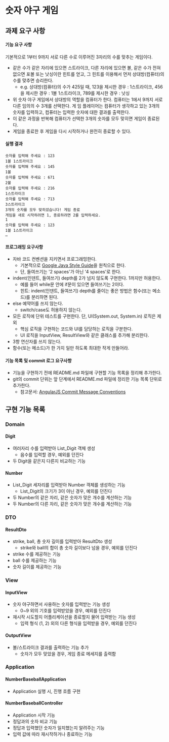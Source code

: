# 숫자 야구 게임

## 과제 요구 사항

#### 기능 요구 사항
기본적으로 1부터 9까지 서로 다른 수로 이루어진 3자리의 수를 맞추는 게임이다.

- 같은 수가 같은 자리에 있으면 스트라이크, 다른 자리에 있으면 볼, 같은 수가 전혀 없으면 포볼 또는 낫싱이란 힌트를 얻고, 그 힌트를 이용해서 먼저 상대방(컴퓨터)의 수를 맞추면 승리한다.
    - e.g. 상대방(컴퓨터)의 수가 425일 때, 123을 제시한 경우 : 1스트라이크, 456을 제시한 경우 : 1볼 1스트라이크, 789를 제시한 경우 : 낫싱
- 위 숫자 야구 게임에서 상대방의 역할을 컴퓨터가 한다. 컴퓨터는 1에서 9까지 서로 다른 임의의 수 3개를 선택한다. 게 임 플레이어는 컴퓨터가 생각하고 있는 3개의 숫자를 입력하고, 컴퓨터는 입력한 숫자에 대한 결과를 출력한다.
- 이 같은 과정을 반복해 컴퓨터가 선택한 3개의 숫자를 모두 맞히면 게임이 종료된다.
- 게임을 종료한 후 게임을 다시 시작하거나 완전히 종료할 수 있다.

#### 실행 결과
```
숫자를 입력해 주세요 : 123
1볼 1스트라이크
숫자를 입력해 주세요 : 145
1볼
숫자를 입력해 주세요 : 671
2볼
숫자를 입력해 주세요 : 216
1스트라이크
숫자를 입력해 주세요 : 713
3스트라이크
3개의 숫자를 모두 맞히셨습니다! 게임 종료
게임을 새로 시작하려면 1, 종료하려면 2를 입력하세요.
1
숫자를 입력해 주세요 : 123
1볼 1스트라이크
…
```

#### 프로그래밍 요구사항
- 자바 코드 컨벤션을 지키면서 프로그래밍한다.
  - 기본적으로 [Google Java Style Guide](https://google.github.io/styleguide/javaguide.html)을 원칙으로 한다.
  - 단, 들여쓰기는 '2 spaces'가 아닌 '4 spaces'로 한다.
- indent(인덴트, 들여쓰기) depth를 2가 넘지 않도록 구현한다. 1까지만 허용한다.
  - 예를 들어 while문 안에 if문이 있으면 들여쓰기는 2이다.
  - 힌트: indent(인덴트, 들여쓰기) depth를 줄이는 좋은 방법은 함수(또는 메소드)를 분리하면 된다.
- else 예약어를 쓰지 않는다.
  - switch/case도 허용하지 않는다.
- 모든 로직에 단위 테스트를 구현한다. 단, UI(System.out, System.in) 로직은 제외
  - 핵심 로직을 구현하는 코드와 UI를 담당하는 로직을 구분한다.
  - UI 로직을 InputView, ResultView와 같은 클래스를 추가해 분리한다.
- 3항 연산자를 쓰지 않는다.
- 함수(또는 메소드)가 한 가지 일만 하도록 최대한 작게 만들어라.

#### 기능 목록 및 commit 로그 요구사항
- 기능을 구현하기 전에 README.md 파일에 구현할 기능 목록을 정리해 추가한다.
- git의 commit 단위는 앞 단계에서 README.md 파일에 정리한 기능 목록 단위로 추가한다.
  - 참고문서: [AngularJS Commit Message Conventions](https://gist.github.com/stephenparish/9941e89d80e2bc58a153)

## 구현 기능 목록

### Domain

#### Digit
- 여러자리 수를 입력받아 List_Digit 객체 생성
  - 음수를 입력할 경우, 예외를 던진다
- 두 Digit을 같은지 다른지 비교하는 기능

#### Number
- List_Digit 세자리를 입력받아 Number 객체를 생성하는 기능
  - List_Digit의 크기가 3이 아닌 경우, 예외를 던진다
- 두 Number의 같은 자리, 같은 숫자가 맞은 개수를 계산하는 기능
- 두 Number의 다른 자리, 같은 숫자가 맞은 개수를 계산하는 기능

### DTO

#### ResultDto
- strike, ball, 총 숫자 길이를 입력받아 ResultDto 생성
  - strike와 ball의 합이 총 숫자 길이보다 넘을 경우, 예외를 던진다
- strike 수를 제공하는 기능
- ball 수를 제공하는 기능
- 숫자 길이를 제공하는 기능

### View

#### InputView
- 숫자 야구하면서 사용하는 숫자를 입력받는 기능 생성
  - 0~9 외의 기호를 입력받았을 경우, 예외를 던진다
- 재시작 시도할지 어플리케이션을 종료할지 물어 입력받는 기능 생성
  - 입력 형식 (1, 2) 외의 다른 형식을 입력받을 경우, 예외를 던진다

#### OutputView
- 볼/스트라이크 결과를 출력하는 기능 추가
  - 숫자가 모두 맞았을 경우, 게임 종료 메세지를 출력함

### Application

#### NumberBaseballApplication
- Application 실행 시, 진행 흐름 구현

#### NumberBaseballController
- Application 시작 기능
- 정답과의 숫자 비교 기능
- 정답과 입력했던 숫자가 일치했는지 알려주는 기능
- 입력 값에 따라 재시작하거나 종료하는 기능
